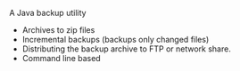 A Java backup utility
  * Archives to zip files
  * Incremental backups (backups only changed files)
  * Distributing the backup archive to FTP or network share.
  * Command line based